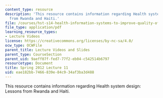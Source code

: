 ```yaml
---
content_type: resource
description: 'This resource contains information regarding Health system design: Lessons
  from Rwanda and Haiti.'
file: /courses/hst-s14-health-information-systems-to-improve-quality-of-care-in-resource-poor-settings-spring-2012/eae182bb7466839e84c934af3ba3d488_MITHST_S14S12_lec21_1211.pdf
file_type: application/pdf
learning_resource_types:
- Lecture Videos
license: https://creativecommons.org/licenses/by-nc-sa/4.0/
ocw_type: OCWFile
parent_title: Lecture Videos and Slides
parent_type: CourseSection
parent_uid: 9aeff07f-fed7-77f2-eb04-c542514b6797
resourcetype: Document
title: Spring 2012 Lecture 11
uid: eae182bb-7466-839e-84c9-34af3ba3d488
---
```

This resource contains information regarding Health system design: Lessons from Rwanda and Haiti.